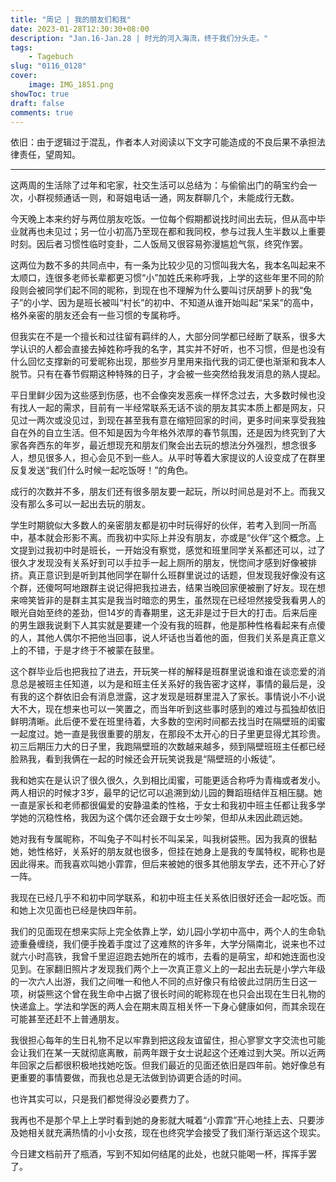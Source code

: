 ```yaml
---
title: "周记 | 我的朋友们和我"
date: 2023-01-28T12:30:30+08:00
description: "Jan.16-Jan.28 | 时光的河入海流，终于我们分头走。"
tags: 
    - Tagebuch
slug: "0116_0128"
cover:
    image: IMG_1851.png
showToc: true
draft: false
comments: true
---
```

依旧：由于逻辑过于混乱，作者本人对阅读以下文字可能造成的不良后果不承担法律责任，望周知。

---

这两周的生活除了过年和宅家，社交生活可以总结为：与偷偷出门的萌宝约会一次，小群视频通话一则，和哥姐电话一通，网友群聊几个，未能成行无数。

今天晚上本来约好与两位朋友吃饭。一位每个假期都说找时间出去玩，但从高中毕业就再也未见过；另一位小初高乃至现在都和我同校，参与过我人生半数以上重要时刻。因后者习惯性临时变卦，二人饭局又很容易弥漫尴尬气氛，终究作罢。

这两位为数不多的共同点中，有一条为比较少见的习惯叫我大名，我本名叫起来不太顺口，连很多老师长辈都更习惯“小”加姓氏来称呼我，上学的这些年里不同的阶段则会被同学们起不同的昵称，到现在也不理解为什么要叫讨厌胡萝卜的我“兔子”的小学、因为是班长被叫“村长”的初中、不知道从谁开始叫起“呆呆”的高中，格外亲密的朋友还会有一些习惯的专属称呼。

但我实在不是一个擅长和过往留有羁绊的人，大部分同学都已经断了联系，很多大学认识的人都会直接去掉姓称呼我的名字，其实并不好听，也不习惯，但是也没有什么回忆支撑新的可爱昵称出现，那些岁月里用来指代我的词汇便也渐渐和我本人脱节。只有在春节假期这种特殊的日子，才会被一些突然给我发消息的熟人提起。

平日里鲜少因为这些感到伤感，也不会像突发恶疾一样怀念过去，大多数时候也没有找人一起的需求，目前有一半经常联系无话不谈的朋友其实本质上都是网友，只见过一两次或没见过，到现在甚至我有意在缩短回家的时间，更多时间来享受我独自在外的自立生活。但不知是因为今年格外浓厚的春节氛围，还是因为终究到了大家各奔西东的年岁，最近想现充和朋友们聚会出去玩的想法分外强烈，想念很多人，想见很多人，担心会见不到一些人。从平时等着大家提议的人设变成了在群里反复发送“我们什么时候一起吃饭呀！”的角色。

成行的次数并不多，朋友们还有很多朋友要一起玩，所以时间总是对不上。而我又没有那么多可以一起出去玩的朋友。

学生时期貌似大多数人的亲密朋友都是初中时玩得好的伙伴，若考入到同一所高中，基本就会形影不离。而我初中实际上并没有朋友，亦或是“伙伴”这个概念。上文提到过我初中时是班长，一开始没有察觉，感觉和班里同学关系都还可以，过了很久才发现没有关系好到可以手拉手一起上厕所的朋友，恍惚间才感到好像被排挤。真正意识到是听到其他同学在聊什么班群里说过的话题，但发现我好像没有这个群，还傻呵呵地跟群主说记得把我拉进去，结果当晚回家便被删了好友。现在想来啼笑皆非的是群主其实是我当时暗恋的男生，虽然现在已经坦然接受我看男人的眼光自始至终的差劲，但14岁的青春期里，这无非是过于巨大的打击。后来后座的男生跟我说剩下人其实就是要建一个没有我的班群，他是那种性格看起来有点傻的人，其他人偶尔不把他当回事，说人坏话也当着他的面，但我们关系是真正意义上的不错，于是才终于不被蒙在鼓里。

这个群毕业后也把我拉了进去，开玩笑一样的解释是班群里说谁和谁在谈恋爱的消息总是被班主任知道，以为是和班主任关系好的我告密才这样，事情的最后是，没有我的这个群依旧会有消息泄露，这才发现是班群里混入了家长。事情说小不小说大不大，现在想来也可以一笑置之，而当年听到这些事时感到的难过与孤独却依旧鲜明清晰。此后便不爱在班里待着，大多数的空闲时间都去找当时在隔壁班的闺蜜一起度过。她一直是我很重要的朋友，在那段不太开心的日子里更显得尤其珍贵。初三后期压力大的日子里，我跑隔壁班的次数越来越多，频到隔壁班班主任都已经脸熟我，看到我俩在一起的时候还会开玩笑说我是“隔壁班的小叛徒”。

我和她实在是认识了很久很久，久到相比闺蜜，可能更适合称呼为青梅或者发小。两人相识的时候才3岁，最早的记忆可以追溯到幼儿园的舞蹈班结伴互相压腿。她一直是家长和老师都很偏爱的安静温柔的性格，于女士和我初中班主任都让我多学学她的沉稳性格，我因为这个偶尔还会跟于女士吵架，但却从未因此疏远她。

她对我有专属昵称，不叫兔子不叫村长不叫呆呆，叫我树袋熊。因为我真的很黏她，她性格好，关系好的朋友就也很多，但挂在她身上是我的专属特权，昵称也是因此得来。而我喜欢叫她小霏霏，但后来被她的很多其他朋友学去，还不开心了好一阵。

我现在已经几乎不和初中同学联系，和初中班主任关系依旧很好还会一起吃饭。而和她上次见面也已经是快四年前。

我们的见面现在想来实际上完全依靠上学，幼儿园小学初中高中，两个人的生命轨迹重叠缠绕，我们便手挽着手度过了这难熬的许多年，大学分隔南北，说来也不过就六小时高铁，我曾千里迢迢跑去她所在的城市，去看的是萌宝，却和她连面也没见到。在家翻旧照片才发现我们两个上一次真正意义上的一起出去玩是小学六年级的一次六人出游，我们之间唯一和他人不同的点好像只有给彼此过阴历生日这一项，树袋熊这个曾在我生命中占据了很长时间的昵称现在也只会出现在生日礼物的快递盒上。学法和学医的两人会在期末周互相关怀一下身心健康如何，而其余现在可能甚至还赶不上普通朋友。

我很担心每年的生日礼物不足以牢靠到把这段友谊留住，担心寥寥文字交流也可能会让我们在某一天就彻底离散，前两年跟于女士说起这个还难过到大哭。所以近两年回家之后都很积极地找她吃饭。但我们最近的见面还依旧是四年前。她好像总有更重要的事情要做，而我也总是无法做到协调更合适的时间。

也许其实可以，只是我们都觉得没必要费力了。

我再也不是那个早上上学时看到她的身影就大喊着“小霏霏”开心地挂上去、只要涉及她相关就充满热情的小小女孩，现在也终究学会接受了我们渐行渐远这个现实。

今日建文档前开了瓶酒，写到不知如何结尾的此处，也就只能喝一杯，挥挥手罢了。